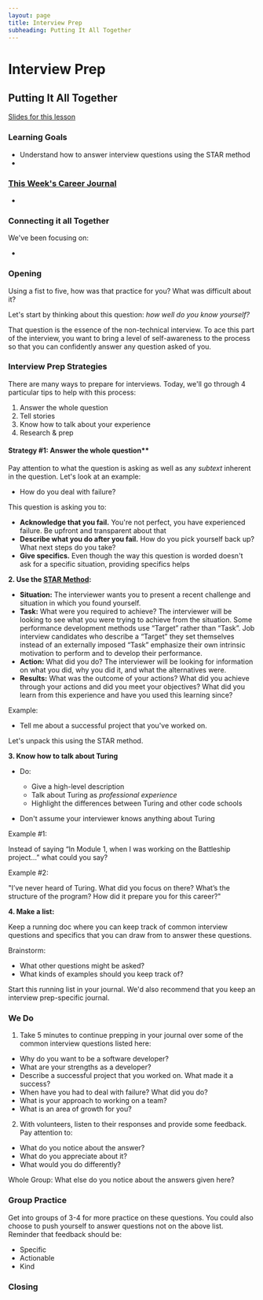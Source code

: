 ```yaml
---
layout: page
title: Interview Prep
subheading: Putting It All Together
---
```


# Interview Prep
## Putting It All Together

[Slides for this lesson](https://docs.google.com/presentation/d/1QT4czt0vE16yO5KVhsfFTHyOvWbkUrX5gxHd069k6bA/edit?usp=sharing)

### Learning Goals
* Understand how to answer interview questions using the STAR method
*

### [This Week's Career Journal](/module_three/mod3_career_journal_prompts)
*


### Connecting it all Together
We've been focusing on:

*


### Opening
Using a fist to five, how was that practice for you? What was difficult about it?

Let's start by thinking about this question: *how well do you know yourself?*

That question is the essence of the non-technical interview. To ace this part of the interview, you want to bring a level of self-awareness to the process so that you can confidently answer any question asked of you.

### Interview Prep Strategies
There are many ways to prepare for interviews. Today, we'll go through 4 particular tips to help with this process:

1. Answer the whole question
2. Tell stories
3. Know how to talk about your experience
4. Research & prep

#### Strategy #1: Answer the whole question**

Pay attention to what the question is asking as well as any *subtext* inherent in the question. Let's look at an example:

* How do you deal with failure?

This question is asking you to:
* **Acknowledge that you fail.** You're not perfect, you have experienced failure. Be upfront and transparent about that
* **Describe what you do after you fail.** How do you pick yourself back up? What next steps do you take?
* **Give specifics.** Even though the way this question is worded doesn't ask for a specific situation, providing specifics helps

**2. Use the [STAR Method](https://en.wikipedia.org/wiki/Situation,_task,_action,_result):**

* **Situation:** The interviewer wants you to present a recent challenge and situation in which you found yourself.
* **Task:** What were you required to achieve? The interviewer will be looking to see what you were trying to achieve from the situation. Some performance development methods use “Target” rather than “Task”. Job interview candidates who describe a “Target” they set themselves instead of an externally imposed “Task” emphasize their own intrinsic motivation to perform and to develop their performance.
* **Action:** What did you do? The interviewer will be looking for information on what you did, why you did it, and what the alternatives were.
* **Results:** What was the outcome of your actions? What did you achieve through your actions and did you meet your objectives? What did you learn from this experience and have you used this learning since?

Example:
* Tell me about a successful project that you've worked on.

Let's unpack this using the STAR method.  

**3. Know how to talk about Turing**

* Do:
  * Give a high-level description
  * Talk about Turing as *professional experience*
  * Highlight the differences between Turing and other code schools

* Don't assume your interviewer knows anything about Turing

Example #1:

Instead of saying “In Module 1, when I was working on the Battleship project…” what could you say?

Example #2:

"I’ve never heard of Turing. What did you focus on there? What’s the structure of the program? How did it prepare you for this career?"

**4. Make a list:**

Keep a running doc where you can keep track of common interview questions and specifics that you can draw from to answer these questions.

Brainstorm:
* What other questions might be asked?
* What kinds of examples should you keep track of?

Start this running list in your journal. We'd also recommend that you keep an interview prep-specific journal.

### We Do

1. Take 5 minutes to continue prepping in your journal over some of the common interview questions listed here:

* Why do you want to be a software developer?
* What are your strengths as a developer?
* Describe a successful project that you worked on. What made it a success?
* When have you had to deal with failure? What did you do?
* What is your approach to working on a team?
* What is an area of growth for you?

2. With volunteers, listen to their responses and provide some feedback. Pay attention to:
  * What do you notice about the answer?
  * What do you appreciate about it?
  * What would you do differently?

Whole Group: What else do you notice about the answers given here?

### Group Practice
Get into groups of 3-4 for more practice on these questions. You could also choose to push yourself to answer questions not on the above list. Reminder that feedback should be:

* Specific
* Actionable
* Kind

### Closing

